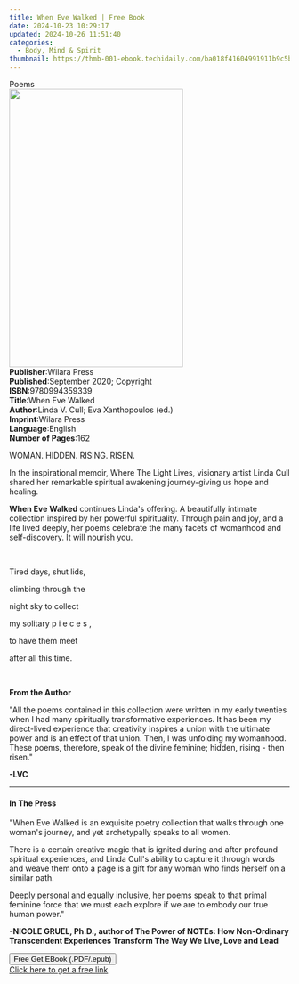 ```yaml
---
title: When Eve Walked | Free Book
date: 2024-10-23 10:29:17
updated: 2024-10-26 11:51:40
categories:
  - Body, Mind & Spirit
thumbnail: https://thmb-001-ebook.techidaily.com/ba018f41604991911b9c5b2174f9d3f5e96d5e853038ce0c379fbbf41f95ecc4.jpg
---
```

<main id="book-container">
  <div class="flex flex-col">
    <div class="book-brief flex-1 py-6 px-4 sm:p-6 md:py-10 md:px-8">
      <!-- brief-->
      <div class="book-brief-main">Poems</div>
    </div>
    <div
      class="book-meta-info flex-1 grid gap-4 col-start-1 col-end-3 row-start-1 sm:mb-6 sm:grid-cols-4 lg:gap-6 lg:col-start-2 lg:row-end-6 lg:row-span-6 lg:mb-0"
    >
      <div
        class="book-meta-info-left place-content-center mt-4 p-4 text-sm leading-6 col-start-2 col-span-2 dark:text-slate-400"
      >
        <img
          class="w-full h-500 object-cover rounded-lg sm:h-255 sm:col-span-2 lg:col-span-full"
          src="https://img-001-ebook.techidaily.com/c70e1fbeb99fe97793e928ff2fcaa68e5b9b8a8733282a7a54c103252694836b.jpg"
          alt=""
          width="312"
          height="500"
        />
      </div>
      <div
        class="book-meta-info-right mt-2 col-start-1 row-start-2 col-span-3 self-center"
      >
        <!-- meta data  -->
        <div class="flex flex-col px-4 md:px-8">
          <div class="flex-1">
            <strong>Publisher</strong>:<span class="px-2">Wilara Press</span>
          </div>
          <div class="flex-1">
            <strong>Published</strong>:<span class="px-2"
              >September 2020; Copyright</span
            >
          </div>
          <div class="flex-1">
            <strong>ISBN</strong>:<span class="px-2">9780994359339</span>
          </div>
          <div class="flex-1">
            <strong>Title</strong>:<span class="px-2">When Eve Walked</span>
          </div>
          <div class="flex-1">
            <strong>Author</strong>:<span class="px-2"
              >Linda V. Cull; Eva Xanthopoulos (ed.)</span
            >
          </div>
          <div class="flex-1">
            <strong>Imprint</strong>:<span class="px-2">Wilara Press</span>
          </div>
          <div class="flex-1">
            <strong>Language</strong>:<span class="px-2">English</span>
          </div>
          <div class="flex-1">
            <strong>Number of Pages</strong>:<span class="px-2">162</span>
          </div>
        </div>
      </div>
    </div>
    <div class="book-description flex-1 py-6 px-4 sm:p-6 md:py-10 md:px-8">
      <div class="book-description-main">
        <div accordion-content="" id="description">
          <p>WOMAN. HIDDEN. RISING. RISEN.</p>
          <p>
            In the inspirational memoir, Where The Light Lives, visionary artist
            Linda Cull shared her remarkable spiritual awakening journey-giving
            us hope and healing.
          </p>
          <p>
            <strong>When Eve Walked</strong> continues Linda's offering. A
            beautifully intimate collection inspired by her powerful
            spirituality. Through pain and joy, and a life lived deeply, her
            poems celebrate the many facets of womanhood and self-discovery. It
            will nourish you.
          </p>
          <p><br /></p>
          <p>Tired days, shut lids,</p>
          <p>climbing through the</p>
          <p>night sky to collect</p>
          <p>my solitary p i e c e s ,</p>
          <p>to have them meet</p>
          <p>after all this time.</p>
          <p><br /></p>
          <p><strong>From the Author</strong></p>
          <p>
            "All the poems contained in this collection were written in my early
            twenties when I had many spiritually transformative experiences. It
            has been my direct-lived experience that creativity inspires a union
            with the ultimate power and is an effect of that union. Then, I was
            unfolding my womanhood. These poems, therefore, speak of the divine
            feminine; hidden, rising - then risen."
          </p>
          <p><strong>-LVC</strong></p>
        </div>
        <div class="accordion-fader"></div>
      </div>
    </div>
    <div class="book-excerpts flex-1 py-6 px-4 sm:p-6 md:py-10 md:px-8">
      <!-- excerpts-->
      <div class="book-excerpts-main">
        <hr />
        <h4 class="placeholder placeholder-heading">
          <span>In The Press</span>
        </h4>
        <p></p>
        <p>
          "When Eve Walked&nbsp;is an exquisite poetry collection that walks
          through one woman's journey, and yet archetypally speaks to all women.
        </p>
        <p>
          There is a certain creative magic that is ignited during and after
          profound spiritual experiences, and Linda Cull's ability to capture it
          through words and weave them onto a page is a gift for any woman who
          finds herself on a similar path.
        </p>
        <p>
          Deeply personal and equally inclusive, her poems speak to that primal
          feminine force that we must each explore if we are to embody our true
          human power."
        </p>
        <p>
          <strong
            >-NICOLE GRUEL, Ph.D., author of&nbsp;The Power of NOTEs: How
            Non-Ordinary Transcendent Experiences Transform The Way We Live,
            Love and Lead</strong
          >
        </p>
        <p></p>
      </div>
    </div>
    <div
      class="book-about-author flex-1 py-6 px-4 sm:p-6 md:py-10 md:px-8"
    ></div>
    <div class="book-free-get flex-1 py-6 px-4 sm:p-6 md:py-10 md:px-8">
      <button
        id="btn-free-get"
        class="bg-blue-500 hover:bg-blue-700 text-white font-bold py-2 px-4 rounded"
      >
        Free Get EBook (.PDF/.epub)
      </button>
      <div id="countdown-display" class="px-2 text-lg mt-2"></div>
      <a
        id="free-link"
        class="hidden bg-blue-500 hover:bg-blue-700 text-white font-bold py-2 px-4 rounded"
        href="https://www.ebooks.com/en-us/book/210107456/when-eve-walked/linda-v-cull/"
        target="_blank"
        >Click here to get a free link</a
      >
    </div>
    <script>
      let countdownTime = 0;
      let countdownInterval = null;
      document
        .getElementById('btn-free-get')
        .addEventListener('click', startCountdown);
      function startCountdown() {
        countdownTime = new Date().getTime() + 60000 * 3;
        countdownInterval = setInterval(updateCountdown, 1000);
        document.getElementById('btn-free-get').disabled = true;
        document
          .getElementById('btn-free-get')
          .classList.add('bg-gray-500', 'cursor-not-allowed');
      }
      function updateCountdown() {
        let currentTime = new Date().getTime();
        let timeLeft = countdownTime - currentTime;
        let secondsLeft = Math.floor(timeLeft / 1000);
        document.getElementById('countdown-display').innerHTML =
          `Remaining time: ${secondsLeft} seconds.`;
        if (secondsLeft <= 0) {
          clearInterval(countdownInterval);
          document.getElementById('btn-free-get').classList.add('hidden');
          document.getElementById('free-link').classList.remove('hidden');
          document.getElementById('countdown-display').innerHTML = '';
        }
      }
    </script>
  </div>
</main>
